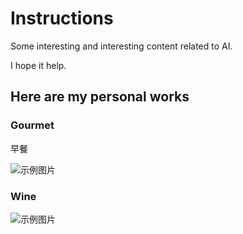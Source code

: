 # Instructions

Some interesting and interesting content related to AI.

I hope it help.

## Here are my personal works

### Gourmet

早餐


![示例图片](https://github.com/AstertangRD/video/tree/main/worksbackfast.png "橙子元素，一个白色咖啡袋，木纹桌子，桌子中间玻璃杯咖啡，自然光线，室内白色墙壁场景，高清4K，高分辨率,")

### Wine

![示例图片](https://github.com/AstertangRD/video/tree/main/works/wine.png "白酒，产品在方体台子上，暖色光影，强光源，环境光,")
